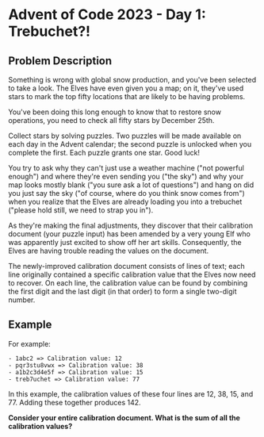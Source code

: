 # Advent of Code 2023 - Day 1: Trebuchet?!

## Problem Description

Something is wrong with global snow production, and you've been selected to take a look. The Elves have even given you a map; on it, they've used stars to mark the top fifty locations that are likely to be having problems.

You've been doing this long enough to know that to restore snow operations, you need to check all fifty stars by December 25th.

Collect stars by solving puzzles. Two puzzles will be made available on each day in the Advent calendar; the second puzzle is unlocked when you complete the first. Each puzzle grants one star. Good luck!

You try to ask why they can't just use a weather machine ("not powerful enough") and where they're even sending you ("the sky") and why your map looks mostly blank ("you sure ask a lot of questions") and hang on did you just say the sky ("of course, where do you think snow comes from") when you realize that the Elves are already loading you into a trebuchet ("please hold still, we need to strap you in").

As they're making the final adjustments, they discover that their calibration document (your puzzle input) has been amended by a very young Elf who was apparently just excited to show off her art skills. Consequently, the Elves are having trouble reading the values on the document.

The newly-improved calibration document consists of lines of text; each line originally contained a specific calibration value that the Elves now need to recover. On each line, the calibration value can be found by combining the first digit and the last digit (in that order) to form a single two-digit number.

## Example

For example:

```plaintext
- 1abc2 => Calibration value: 12
- pqr3stu8vwx => Calibration value: 38
- a1b2c3d4e5f => Calibration value: 15
- treb7uchet => Calibration value: 77
```

In this example, the calibration values of these four lines are 12, 38, 15, and 77. Adding these together produces 142.

**Consider your entire calibration document. What is the sum of all the calibration values?**